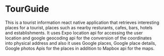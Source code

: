 # TourGuide

This is a tourist information react native application that retrieves interesting places for a tourist, places such as nearby resturants, cafes, bars, hotels and establishments. It uses Expo location api for accessing the user location and google geocoding api for the conversion of the coordinates into physical address and also it uses Google places, Google place details, Google photos Apis for the places in addition to Mapbox api for the maps.
